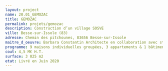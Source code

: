 ```yaml
---
layout: project
name: 20.01_GEMOZAC
title: GEMOZAC
permalink: projets/gemozac
description: Construction d’un village SOSVE
ville: Besse-sur-Issole (83)
adresse: Chemin des pitchounes, 83656 Besse-sur-Issole
maitre_d_oeuvre: Barbara Constantin Architecte en collaboration avec studio. AQUI
programme: 9 maisons individuelles groupées, 3 appartements & 1 bâtiment administratif
cout: 4,5 M€ H.T.
surface: 3 025 m2
etat: Livré en Juin 2020
---
```

